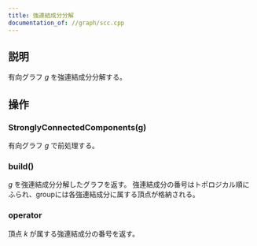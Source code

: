 ```yaml
---
title: 強連結成分分解
documentation_of: //graph/scc.cpp
---
```


## 説明
有向グラフ $g$ を強連結成分分解する。

## 操作
### StronglyConnectedComponents(g)
有向グラフ $g$ で前処理する。

### build()
$g$ を強連結成分分解したグラフを返す。
強連結成分の番号はトポロジカル順にふられ、groupには各強連結成分に属する頂点が格納される。

### operator[](k)
頂点 $k$ が属する強連結成分の番号を返す。